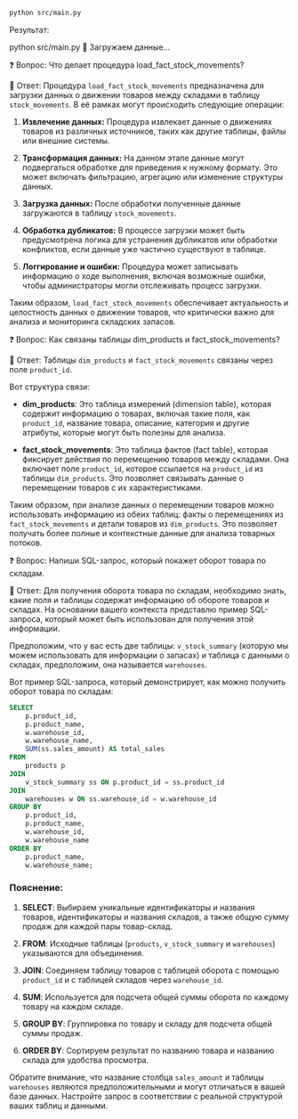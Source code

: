 ```bash
python src/main.py
```

Результат:

python src/main.py
🔹 Загружаем данные...

❓ Вопрос: Что делает процедура load_fact_stock_movements?

💬 Ответ:
Процедура `load_fact_stock_movements` предназначена для загрузки данных о движении товаров между складами в таблицу `stock_movements`. В её рамках могут происходить следующие операции:

1. **Извлечение данных:** Процедура извлекает данные о движениях товаров из различных источников, таких как другие таблицы, файлы или внешние системы.

2. **Трансформация данных:** На данном этапе данные могут подвергаться обработке для приведения к нужному формату. Это может включать фильтрацию, агрегацию или изменение структуры данных.

3. **Загрузка данных:** После обработки полученные данные загружаются в таблицу `stock_movements`. 

4. **Обработка дубликатов:** В процессе загрузки может быть предусмотрена логика для устранения дубликатов или обработки конфликтов, если данные уже частично существуют в таблице.

5. **Логгирование и ошибки:** Процедура может записывать информацию о ходе выполнения, включая возможные ошибки, чтобы администраторы могли отслеживать процесс загрузки.

Таким образом, `load_fact_stock_movements` обеспечивает актуальность и целостность данных о движении товаров, что критически важно для анализа и мониторинга складских запасов.

❓ Вопрос: Как связаны таблицы dim_products и fact_stock_movements?

💬 Ответ:
Таблицы `dim_products` и `fact_stock_movements` связаны через поле `product_id`.

Вот структура связи:

- **dim_products**: Это таблица измерений (dimension table), которая содержит информацию о товарах, включая такие поля, как `product_id`, название товара, описание, категория и другие атрибуты, которые могут быть полезны для анализа.
  
- **fact_stock_movements**: Это таблица фактов (fact table), которая фиксирует действия по перемещению товаров между складами. Она включает поле `product_id`, которое ссылается на `product_id` из таблицы `dim_products`. Это позволяет связывать данные о перемещении товаров с их характеристиками.

Таким образом, при анализе данных о перемещении товаров можно использовать информацию из обеих таблиц: факты о перемещениях из `fact_stock_movements` и детали товаров из `dim_products`. Это позволяет получать более полные и контекстные данные для анализа товарных потоков.

❓ Вопрос: Напиши SQL-запрос, который покажет оборот товара по складам.

💬 Ответ:
Для получения оборота товара по складам, необходимо знать, какие поля и таблицы содержат информацию об обороте товаров и складах. На основании вашего контекста представлю пример SQL-запроса, который может быть использован для получения этой информации.

Предположим, что у вас есть две таблицы: `v_stock_summary` (которую мы можем использовать для информации о запасах) и таблица с данными о складах, предположим, она называется `warehouses`.

Вот пример SQL-запроса, который демонстрирует, как можно получить оборот товара по складам:

```sql
SELECT 
    p.product_id,
    p.product_name,
    w.warehouse_id,
    w.warehouse_name,
    SUM(ss.sales_amount) AS total_sales
FROM 
    products p
JOIN 
    v_stock_summary ss ON p.product_id = ss.product_id
JOIN 
    warehouses w ON ss.warehouse_id = w.warehouse_id
GROUP BY 
    p.product_id, 
    p.product_name, 
    w.warehouse_id, 
    w.warehouse_name
ORDER BY 
    p.product_name, 
    w.warehouse_name;
```

### Пояснение:

1. **SELECT**: Выбираем уникальные идентификаторы и названия товаров, идентификаторы и названия складов, а также общую сумму продаж для каждой пары товар-склад.

2. **FROM**: Исходные таблицы (`products`, `v_stock_summary` и `warehouses`) указываются для объединения.

3. **JOIN**: Соединяем таблицу товаров с таблицей оборота с помощью `product_id` и с таблицей складов через `warehouse_id`.

4. **SUM**: Используется для подсчета общей суммы оборота по каждому товару на каждом складе.

5. **GROUP BY**: Группировка по товару и складу для подсчета общей суммы продаж.

6. **ORDER BY**: Сортируем результат по названию товара и названию склада для удобства просмотра.

Обратите внимание, что название столбца `sales_amount` и таблицы `warehouses` являются предположительными и могут отличаться в вашей базе данных. Настройте запрос в соответствии с реальной структурой ваших таблиц и данными.
